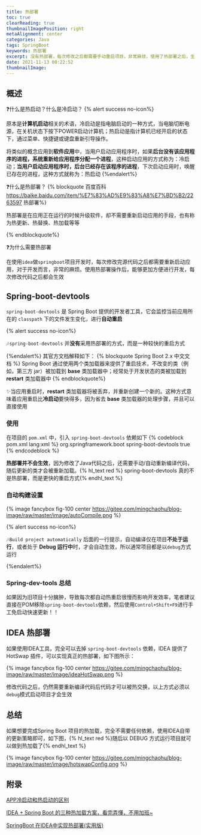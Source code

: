 ```yaml
---
title: 热部署
toc: true
clearReading: true
thumbnailImagePosition: right
metaAlignment: center
categories: Java
tags: SpringBoot
keywords: 热部署
excerpt: 没有热部署，每次修改之后都需要手动重启项目，非常麻烦，使用了热部署之后，生产力 UP UP！！！
date: 2021-11-13 00:22:52
thumbnailImage:
---
```

<!-- toc -->

## 概述

:question:什么是热启动？什么是冷启动？
{% alert success no-icon%}

原本是**计算机启动**相关的术语，冷启动是指电脑启动的一种方式，当电脑切断电源，在关机状态下按下POWER启动计算机；热启动是指计算机已经开启的状态下，通过菜单、快捷键或键盘重新引导操作。

将类似的概念应用到**软件应用**中，当用户启动应用程序时，如果**后台没有该应用程序的进程，系统重新给应用程序分配一个进程**，这种启动应用的方式称为：冷启动；**当用户启动应用程序时，后台已经存在该程序的进程**，下次启动应用时，唤醒已存在的进程，这种方式就称为：热启动
{%endalert%}

:question:什么是热部署？
{% blockquote 百度百科 https://baike.baidu.com/item/%E7%83%AD%E9%83%A8%E7%BD%B2/2263597 热部署%}

热部署是在应用正在运行的时候升级软件，却不需要重新启动应用的手段，也有称为热更新、热替换、热加载等等

{% endblockquote%}

:question:为什么需要热部署

在使用`idea`做`springboot`项目开发时，每次修改完源代码之后都需要重新启动应用，对于开发而言，非常的麻烦。使用热部署操作后，能够更加方便进行开发，每次修改代码之后都会生效

## Spring-boot-devtools

`spring-boot-devtools` 是 Spring Boot 提供的开发者工具，它会监控当前应用所在的 `classpath` 下的文件发生变化，进行**自动重启**

{% alert success no-icon%}

:notes:`spring-boot-devtools` 并**没有**采用热部署的方式，而是一种较快的重启方式

{%endalert%}
其官方文档解释如下：
{% blockquote Spring Boot 2.x 中文文档  %}
Spring Boot 通过使用两个类加载器来提供了重启技术，不改变的类（例如，第三方 jar）被加载到 **base** 类加载器中；经常处于开发状态的类被加载到 **restart** 类加载器中
{% endblockquote%}

:sparkles:当应用重启时，**restart** 类加载器将被丢弃，并重新创建一个新的。这种方式意味着应用重启比**冷启动**要快得多，因为省去 **base** 类加载器的处理步骤，并且可以直接使用

### 使用

在项目的 `pom.xml` 中，引入 `spring-boot-devtools` 依赖如下
{% codeblock pom.xml lang:xml %}
<dependency>
    <groupId>org.springframework.boot</groupId>
    <artifactId>spring-boot-devtools</artifactId>
    <!-- 可选 -->
    <optional>true</optional> 
</dependency>
{% endcodeblock %}

**热部署并不会生效**，因为修改了Java代码之后，还需要手动/自动重新编译代码，随后更新的类才会被重新加载。{% hl_text red %} spring-boot-devtools 真的不是热部署，而是更快的重启方式{% endhl_text %}

### 自动构建设置
{% image fancybox fig-100  center  https://gitee.com/mingchaohu/blog-image/raw/master/image/autoCompile.png %}

{% alert success no-icon%}

:notes:`Build project automatically` 后面的一行提示，自动编译仅在项目**不处于运行**，或者处于 **Debug 运行中**时，才会自动生效，所以通常项目都是以`debug`方式运行

{%endalert%}

### Spring-dev-tools 总结
如果因为旧项目十分臃肿，导致每次都自动热重启很慢而影响开发效率，笔者建议直接在POM移除`spring-boot-devtools`依赖，然后使用`Control+Shift+F9`进行手工免启动快速更新！！
## IDEA 热部署

如果使用IDEA工具，完全可以去掉 `spring-boot-devtools` 依赖，IDEA 提供了 HotSwap 插件，可以实现真正的热部署，如下图所示：

{% image fancybox fig-100  center https://gitee.com/mingchaohu/blog-image/raw/master/image/ideaHotSwap.png %}

修改代码之后，仍然需要重新编译代码后代码才可以被热交换，以上方式必须以`debug`模式启动项目才会生效

## 总结

如果想要完成Spring Boot 项目的热加载，完全不需要任何依赖，使用IDEA自带的更新策略即可，如下图，{% hl_text red %}随后以 DEBUG 方式运行项目就可以做到热加载了{% endhl_text %}

{% image fancybox fig-100  center https://gitee.com/mingchaohu/blog-image/raw/master/image/hotswapConfig.png %}

## 附录

[APP冷启动和热启动的区别](https://www.cnblogs.com/zhangwei-qianqian/p/11887627.html)

[IDEA + Spring Boot 的三种热加载方案，看完弄懂，不用加班~](https://cloud.tencent.com/developer/article/1683029)

[SpringBoot 在IDEA中实现热部署(实用版)](https://www.jianshu.com/p/f658fed35786)

